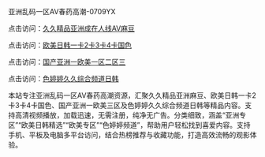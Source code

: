 亚洲乱码一区AV春药高潮-0709YX

点击访问：<a href="https://heiliaoxwd5i8.pages.dev">久久精品亚洲成在人线AV麻豆</a>

点击访问：<a href="https://heiliaowt0d7p.pages.dev">欧美日韩一卡2卡3卡4卡国色</a>

点击访问：<a href="https://heiliaoga6s9v.pages.dev">国产亚洲一欧美一区二区三</a>

点击访问：<a href="https://heiliaoow5kzm.pages.dev">色婷婷久久综合频道日韩</a>

本站专注亚洲乱码一区AV春药高潮资源，汇聚久久精品亚洲麻豆、欧美日韩一卡2卡3卡4卡国色、国产亚洲一欧美三区及色婷婷久久综合频道日韩等精品内容。支持高清视频播放，加载迅速，无需注册，纯净无广告。分类细致，涵盖“亚洲专区”“欧美日韩精选”“欧美专区”“色婷婷频道”，帮助用户轻松找到喜爱内容。支持手机、平板及电脑多平台访问，结合热榜推荐与收藏功能，打造高效流畅的观影体验。

<span style="display:none;">[Canonical link](https://github.com/hai20250709/so26 ）</span>
